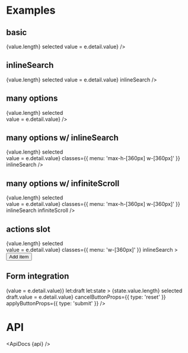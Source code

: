 <script>
  import { mdiMagnify, mdiPlus, mdiPencil } from '@mdi/js';

  import api from '$lib/components/MultiSelect.svelte?raw&sveld';
  import ApiDocs from '$lib/components/ApiDocs.svelte';

  import Button from '$lib/components/Button.svelte';
  import Dialog from '$lib/components/Dialog.svelte';
  import Drawer from '$lib/components/Drawer.svelte';
  import Form from '$lib/components/Form.svelte';
  import Preview from '$lib/components/Preview.svelte';
  import MenuItem from '$lib/components/MenuItem.svelte';
  import Stack from '$lib/components/Stack.svelte';
  import MultiSelect from '$lib/components/MultiSelect.svelte';
  import TextField from '$lib/components/TextField.svelte';
  import Toggle from '$lib/components/Toggle.svelte';
  import ToggleButton from '$lib/components/ToggleButton.svelte';


  import { delay } from '$lib/utils/promise';
  import { cls } from '$lib/utils/styles';

  const options = [
    { name: 'One', value: 1 },
    { name: 'Two', value: 2 },
    { name: 'Three', value: 3 },
    { name: 'Four', value: 4 },
  ];

  const manyOptions = Array.from({ length: 100 }).map((_, i) => ({ name: `${i + 1}`, value: i + 1 }))

  let value = [3];
</script>

<h1>Examples</h1>

<h2>basic</h2>

<Preview>
  {value.length} selected
  <MultiSelect
    {options}
    {value}
    on:change={(e) => value = e.detail.value}
  />
</Preview>

<h2>inlineSearch</h2>

<Preview>
  {value.length} selected
  <MultiSelect
    {options}
    {value}
    on:change={(e) => value = e.detail.value}
    inlineSearch
  />
</Preview>

<h2>many options</h2>

<Preview>
  {value.length} selected
  <div class="flex flex-col max-h-[360px] overflow-auto">
    <MultiSelect
      options={manyOptions}
      {value}
      on:change={(e) => value = e.detail.value}
    />
  </div>
</Preview>

<h2>many options w/ inlineSearch</h2>

<Preview>
  {value.length} selected
  <div class="flex flex-col max-h-[360px] overflow-auto">
    <MultiSelect
      options={manyOptions}
      {value}
      on:change={(e) => value = e.detail.value}
      classes={{ menu: 'max-h-[360px] w-[360px]' }}
      inlineSearch
    />
  </div>
</Preview>

<h2>many options w/ infiniteScroll</h2>

<Preview>
  {value.length} selected
  <div class="flex flex-col max-h-[360px] overflow-auto">
    <MultiSelect
      options={manyOptions}
      {value}
      on:change={(e) => value = e.detail.value}
      classes={{ menu: 'max-h-[360px] w-[360px]' }}
      inlineSearch
      infiniteScroll
    />
  </div>
</Preview>

<h2>actions slot</h2>

<Preview>
  {value.length} selected
  <div class="flex flex-col max-h-[360px] overflow-auto">
    <MultiSelect
      {options}
      {value}
      on:change={(e) => value = e.detail.value}
      classes={{ menu: 'w-[360px]' }}
      inlineSearch
    >
      <div slot="actions">
        <Button color="accent" icon={mdiPlus}>Add item</Button>
      </div>
    </MultiSelect>
  </div>
</Preview>

<h2>Form integration</h2>

<Preview>
  <Form
    initial={{ value }}
    on:change={(e) => (value = e.detail.value)}
    let:draft
    let:state
  >
    {state.value.length} selected
    <MultiSelect
      {options}
      value={draft.value}
      {draft}
      on:change={(e) => draft.value = e.detail.value}
      cancelButtonProps={{ type: 'reset' }}
      applyButtonProps={{ type: 'submit' }}
    />
  </Form>
</Preview>

<h1>API</h1>

<ApiDocs {api} />
